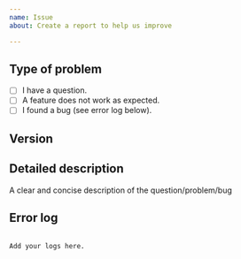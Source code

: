 ```yaml
---
name: Issue
about: Create a report to help us improve

---
```


<!-- Before you open a new issue, search through the existing issues to see if others have had the same problem.
     For any problem, please check the logs (Configuration -> Logs) and check for any errors.
     For feature requests, please use the feature request issue template.
-->

## Type of problem
<!-- Please select one -->
- [ ] I have a question.
- [ ] A feature does not work as expected.
- [ ] I found a bug (see error log below).

## Version
<!-- Which version are you using? If you are not using the newest version, install and try that before opening an issue
If you have not encountered the problem in a previous version, please provide information about that version as well.
-->

## Detailed description
A clear and concise description of the question/problem/bug


## Error log

<!-- To enable debug logs check this https://www.home-assistant.io/components/logger/ -->

```text

Add your logs here.

```
